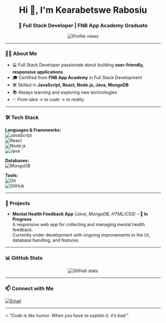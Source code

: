 <!-- Dark Mode GitHub Profile README -->

<h1 align="center">Hi 👋, I'm Kearabetswe Rabosiu</h1>
<h3 align="center">🚀 Full Stack Developer | FNB App Academy Graduate</h3>

<p align="center">
  <img src="https://komarev.com/ghpvc/?username=KearabetsweRabosiu&label=Profile%20views&color=0e75b6&style=flat" alt="Profile views" />
</p>

---

### 👨‍💻 About Me  
- 💻 Full Stack Developer passionate about building **user-friendly, responsive applications**  
- 🎓 Certified from **FNB App Academy** in Full Stack Development  
- 🛠 Skilled in **JavaScript, React, Node.js, Java, MongoDB**  
- 📚 Always learning and exploring new technologies  
- ✨ *From idea → to code → to reality*

---

### 🛠 Tech Stack  

**Languages & Frameworks:**  
![JavaScript](https://img.shields.io/badge/-JavaScript-black?style=for-the-badge&logo=javascript)  
![React](https://img.shields.io/badge/-React-black?style=for-the-badge&logo=react)  
![Node.js](https://img.shields.io/badge/-Node.js-black?style=for-the-badge&logo=node.js)  
![Java](https://img.shields.io/badge/-Java-black?style=for-the-badge&logo=java)  

**Databases:**    
![MongoDB](https://img.shields.io/badge/-MongoDB-black?style=for-the-badge&logo=mongodb)  

**Tools:**  
![Git](https://img.shields.io/badge/-Git-black?style=for-the-badge&logo=git)  
![GitHub](https://img.shields.io/badge/-GitHub-black?style=for-the-badge&logo=github)  

---

### 📌 Projects  
- **Mental Health Feedback App** *(Java, MongoDB, HTML/CSS)* – **🚧 In Progress**  
  A responsive web app for collecting and managing mental health feedback.  
  Currently under development with ongoing improvements to the UI, database handling, and features.


---

### 📊 GitHub Stats  
<p align="center">
  <img src="https://github-readme-stats.vercel.app/api?username=Kear4betsw3&show_icons=true&theme=tokyonight" alt="GitHub stats" />
</p>

---

### 📫 Connect with Me  
[![Email](https://img.shields.io/badge/-Email-black?style=for-the-badge&logo=gmail)](mailto:kearabetswerabosiu840@gmail.com)

---
⭐ *"Code is like humor. When you have to explain it, it’s bad."*

